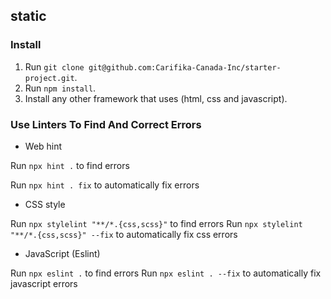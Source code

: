 ## static

### Install
1. Run `git clone git@github.com:Carifika-Canada-Inc/starter-project.git`.
2. Run `npm install`.
3. Install any other framework that uses (html, css and javascript).

### Use Linters To Find And Correct Errors 

- Web hint

Run `npx hint .` to find errors

Run `npx hint . fix` to automatically fix errors

- CSS style

Run `npx stylelint "**/*.{css,scss}"` to find errors
Run `npx stylelint "**/*.{css,scss}" --fix` to automatically fix css errors

-  JavaScript (Eslint)

Run `npx eslint .` to find errors
Run `npx eslint . --fix` to automatically fix javascript errors